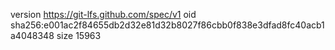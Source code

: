 version https://git-lfs.github.com/spec/v1
oid sha256:e001ac2f84655db2d32e81d32b8027f86cbb0f838e3dfad8fc40acb1a4048348
size 15963
